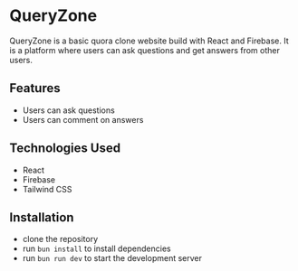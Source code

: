 # QueryZone

QueryZone is a basic quora clone website build with React and Firebase. It is a platform where users can ask questions and get answers from other users.

## Features

- Users can ask questions
- Users can comment on answers

## Technologies Used

- React
- Firebase
- Tailwind CSS

## Installation

- clone the repository
- run `bun install` to install dependencies
- run `bun run dev` to start the development server

